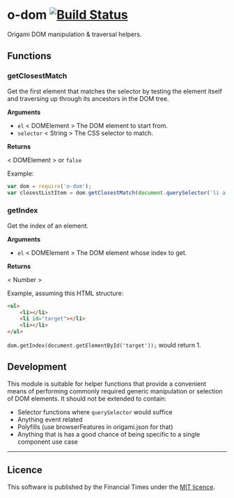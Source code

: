 # o-dom [![Build Status](https://circleci.com/gh/Financial-Times/o-dom.png?style=shield&circle-token=6ec89d992032f3ccbe4a85e6e5359857bf732502)](https://circleci.com/gh/Financial-Times/o-dom)

Origami DOM manipulation &amp; traversal helpers.


## Functions

### getClosestMatch

Get the first element that matches the selector by testing the element itself and traversing up through its ancestors in the DOM tree.

__Arguments__

* `el` < DOMElement > The DOM element to start from.
* `selector` < String > The CSS selector to match.

__Returns__

< DOMElement > or `false`

Example:

```javascript
var dom = require('o-dom');
var closestListItem = dom.getClosestMatch(document.querySelector('li a'), 'li');
```

### getIndex

Get the index of an element.

__Arguments__

* `el` < DOMElement > The DOM element whose index to get.

__Returns__

< Number >

Example, assuming this HTML structure:

```html
<ul>
	<li></li>
	<li id="target"></li>
	<li></li>
</ul>
```

`dom.getIndex(document.getElementById('target'));` would return 1.

## Development

This module is suitable for helper functions that provide a convenient means of performing commonly required generic manipulation or selection of DOM elements.  It should not be extended to contain:

* Selector functions where `querySelector` would suffice
* Anything event related
* Polyfills (use browserFeatures in origami.json for that)
* Anything that is has a good chance of being specific to a single component use case

----

## Licence

This software is published by the Financial Times under the [MIT licence](http://opensource.org/licenses/MIT).
